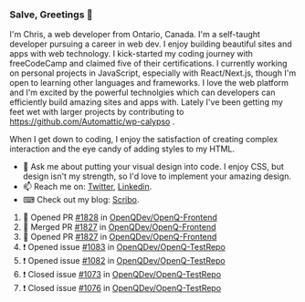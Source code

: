 ### Salve, Greetings 👋

I'm Chris, a web developer from Ontario, Canada. I'm a self-taught developer pursuing a career in web dev. I enjoy building beautiful sites and apps with web technology.
I kick-started my coding journey with freeCodeCamp and claimed five of their certifications.  I currently working on personal projects in JavaScript, especially with React/Next.js, though I'm open to learning other languages and frameworks. I love the web platform and I'm excited by the powerful technolgies which can developers can efficiently build amazing sites and apps with. Lately I've been getting my feet wet with larger projects by contributing to https://github.com/Automattic/wp-calypso .

When I get down to coding, I enjoy the satisfaction of creating complex interaction and the eye candy of adding styles to my HTML. 

- 💬 Ask me about putting your visual design into code. I enjoy CSS, but design isn't my strength, so I'd love to implement your amazing design.
- 📫 Reach me on: [Twitter](https://twitter.com/Christo28120856), [Linkedin](https://www.linkedin.com/in/christopher-stevers-07b9a5204/).
- ⌨ Check out my blog: [Scribo](https://christopherstevers.cf).
<!--
**Christopher-Stevers/Christopher-Stevers** is a ✨ _special_ ✨ repository because its `README.md` (this file) appears on your GitHub profile.

Here are some ideas to get you started:

- 🔭 I’m currently working on ...
- 🌱 I’m currently learning ...
- 👯 I’m looking to collaborate on ...
- 🤔 I’m looking for help with ...
- 😄 Pronouns: ...
- ⚡ Fun fact: ...
-->

<!--START_SECTION:activity-->
1. 💪 Opened PR [#1828](https://github.com/OpenQDev/OpenQ-Frontend/pull/1828) in [OpenQDev/OpenQ-Frontend](https://github.com/OpenQDev/OpenQ-Frontend)
2. 🎉 Merged PR [#1827](https://github.com/OpenQDev/OpenQ-Frontend/pull/1827) in [OpenQDev/OpenQ-Frontend](https://github.com/OpenQDev/OpenQ-Frontend)
3. 💪 Opened PR [#1827](https://github.com/OpenQDev/OpenQ-Frontend/pull/1827) in [OpenQDev/OpenQ-Frontend](https://github.com/OpenQDev/OpenQ-Frontend)
4. ❗️ Opened issue [#1083](https://github.com/OpenQDev/OpenQ-TestRepo/issues/1083) in [OpenQDev/OpenQ-TestRepo](https://github.com/OpenQDev/OpenQ-TestRepo)
5. ❗️ Opened issue [#1082](https://github.com/OpenQDev/OpenQ-TestRepo/issues/1082) in [OpenQDev/OpenQ-TestRepo](https://github.com/OpenQDev/OpenQ-TestRepo)
6. ❗️ Closed issue [#1073](https://github.com/OpenQDev/OpenQ-TestRepo/issues/1073) in [OpenQDev/OpenQ-TestRepo](https://github.com/OpenQDev/OpenQ-TestRepo)
7. ❗️ Closed issue [#1076](https://github.com/OpenQDev/OpenQ-TestRepo/issues/1076) in [OpenQDev/OpenQ-TestRepo](https://github.com/OpenQDev/OpenQ-TestRepo)
<!--END_SECTION:activity-->
